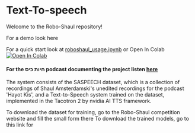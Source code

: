 # Text-To-speech
Welcome to the Robo-Shaul repository!

For a demo look here

For a quick start look at [roboshaul_usage.ipynb](https://colab.research.google.com/drive/1heUHKqCUwXGX_NRZUeN5J9UdB9UVV32m#scrollTo=B5Zb4w8bvog5) or Open In Colab <a target="_blank" href="https://colab.research.google.com/drive/1heUHKqCUwXGX_NRZUeN5J9UdB9UVV32m#scrollTo=B5Zb4w8bvog5"><img src="https://colab.research.google.com/assets/colab-badge.svg" alt="Open In Colab"/></a>

#### For the חיות כיס podcast documenting the project listen [here](https://open.spotify.com/episode/7eM8KcpUGMxOk6X5WQYdh5?si=3xf0TNzwRTSHaCo8jIozOg)

The system consists of the SASPEECH dataset, which is a collection of recordings of Shaul Amsterdamski's unedited recordings for the podcast 'Hayot Kis', and a Text-to-Speech system trained on the dataset, implemented in the Tacotron 2 by nvidia AI TTS framework.

To download the dataset for training, go to the Robo-Shaul competition website and fill the small form there
To download the trained models, go to this link for

